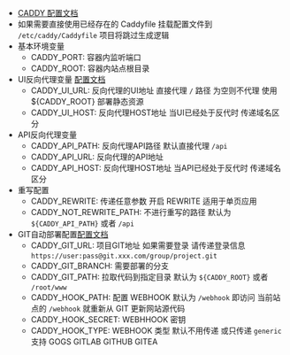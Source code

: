 
- [CADDY 配置文档](https://caddyserver.com/docs)
- 如果需要直接使用已经存在的 Caddyfile 挂载配置文件到 `/etc/caddy/Caddyfile` 项目将跳过生成逻辑
- 基本环境变量
  - CADDY_PORT: 容器内监听端口
  - CADDY_ROOT: 容器内站点根目录
- UI反向代理变量 [配置文档](https://caddyserver.com/docs/proxy)
  - CADDY_UI_URL: 反向代理的UI地址 直接代理 `/` 路径 为空则不代理 使用 ${CADDY_ROOT} 部署静态资源
  - CADDY_UI_HOST: 反向代理HOST地址 当UI已经处于反代时 传递域名区分
- API反向代理变量
  - CADDY_API_PATH: 反向代理API路径 默认直接代理 `/api`
  - CADDY_API_URL: 反向代理的API地址
  - CADDY_API_HOST: 反向代理HOST地址 当API已经处于反代时 传递域名区分
- 重写配置
  - CADDY_REWRITE: 传递任意参数 开启 REWRITE 适用于单页应用
  - CADDY_NOT_REWRITE_PATH: 不进行重写的路径 默认为 `${CADDY_API_PATH}` 或者 `/api`
- GIT自动部署配置[配置文档](https://caddyserver.com/docs/http.git)
  - CADDY_GIT_URL: 项目GIT地址 如果需要登录 请传递登录信息 `https://user:pass@git.xxx.com/group/project.git`
  - CADDY_GIT_BRANCH: 需要部署的分支
  - CADDY_GIT_PATH: 拉取代码到指定目录 默认为 `${CADDY_ROOT}` 或者 `/root/www`
  - CADDY_HOOK_PATH: 配置 WEBHOOK 默认为 `/webhook` 即访问 当前站点的 `/webhook` 就重新从 GIT 更新网站源代码
  - CADDY_HOOK_SECRET: WEBHHOOK 密钥
  - CADDY_HOOK_TYPE: WEBHOOK 类型 默认不用传递 或只传递 `generic` 支持 GOGS GITLAB GITHUB GITEA